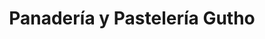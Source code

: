 ---
title: "Panadería y Pastelería Gutho"
url: /loja/panaderia-y-pasteleria-gutho/
shop: panadería
---